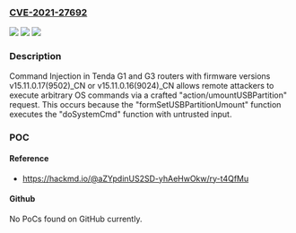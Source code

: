 ### [CVE-2021-27692](https://cve.mitre.org/cgi-bin/cvename.cgi?name=CVE-2021-27692)
![](https://img.shields.io/static/v1?label=Product&message=n%2Fa&color=blue)
![](https://img.shields.io/static/v1?label=Version&message=n%2Fa&color=blue)
![](https://img.shields.io/static/v1?label=Vulnerability&message=n%2Fa&color=brighgreen)

### Description

Command Injection in Tenda G1 and G3 routers with firmware versions v15.11.0.17(9502)_CN or v15.11.0.16(9024)_CN allows remote attackers to execute arbitrary OS commands via a crafted "action/umountUSBPartition" request. This occurs because the "formSetUSBPartitionUmount" function executes the "doSystemCmd" function with untrusted input.

### POC

#### Reference
- https://hackmd.io/@aZYpdinUS2SD-yhAeHwOkw/ry-t4QfMu

#### Github
No PoCs found on GitHub currently.


